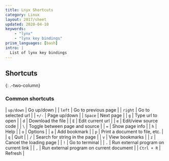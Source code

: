 ```yaml
---
title: Lnyx Shortcuts
category: Linux
layout: 2017/sheet
updated: 2020-04-10
keywords:
    - "lynx"
    - "lynx key bindings"
prism_languages: [bash]
intro: |
  List of lynx key bindings 
---
```


Shortcuts
---------
{: .-two-column}

### Common shortcuts

| `up/down` | Go up/down |
| `left` | Go to previous page |
| `right` | Go to selected url |
| `+/-` | Page up/down |
| `Space` | Next page |
| `g` | Type url to open |
| `d` | Download the file |
| `E` | Edit current url |
| `e` | Edit/view source code |
| `\` | Toggle between page and source |
| `=` | Show page info |
| `h` | Help |
| `o` | Options |
| `a` | Add bookmark |
| `p` | Print a document to file, etc. |
| `q` | Quit |
| `/` | Search for string in the page |
| `v` | View bookmarks |
| `z` | Cancel the loading page |
| `!` | Go to terminal |
| `.` | Run external program on current link |
| `,` | Run external program on current document |
| `Ctrl + R` | Refresh |

